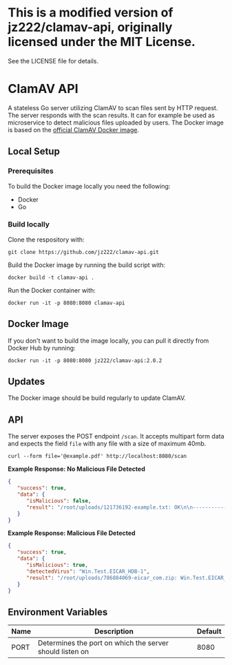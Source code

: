 # This is a modified version of jz222/clamav-api, originally licensed under the MIT License.
See the LICENSE file for details. 

# ClamAV API

A stateless Go server utilizing ClamAV to scan files sent by HTTP request. The server responds with the scan results. It can for example be used as microservice to detect malicious files uploaded by users. The Docker image is based on the [official ClamAV Docker image](https://github.com/Cisco-Talos/clamav).

## Local Setup

### Prerequisites

To build the Docker image locally you need the following:

- Docker
- Go

### Build locally

Clone the respository with:

```
git clone https://github.com/jz222/clamav-api.git
```

Build the Docker image by running the build script with:

```
docker build -t clamav-api .
```

Run the Docker container with:

```
docker run -it -p 8080:8080 clamav-api
```

## Docker Image

If you don't want to build the image locally, you can pull it directly from Docker Hub by running:

```
docker run -it -p 8080:8080 jz222/clamav-api:2.0.2
```

## Updates

The Docker image should be build regularly to update ClamAV.

## API

The server exposes the POST endpoint `/scan`. It accepts multipart form data and expects the field `file` with any file with a size of maximum 40mb.

```
curl --form file='@example.pdf' http://localhost:8080/scan
```

**Example Response: No Malicious File Detected**

```json
{
   "success": true,
   "data": {
      "isMalicious": false,
      "result": "/root/uploads/121736192-example.txt: OK\n\n----------- SCAN SUMMARY -----------\nKnown viruses: 8608180\nEngine version: 0.104.2\nScanned directories: 0\nScanned files: 1\nInfected files: 0\nData scanned: 0.27 MB\nData read: 0.13 MB (ratio 2.12:1)\nTime: 23.505 sec (0 m 23 s)\nStart Date: 2022:03:16 22:20:51\nEnd Date:   2022:03:16 22:21:14\n"
   }
}
```

**Example Response: Malicious File Detected**

```json
{
   "success": true,
   "data": {
      "isMalicious": true,
      "detectedVirus": "Win.Test.EICAR_HDB-1",
      "result": "/root/uploads/786884069-eicar_com.zip: Win.Test.EICAR_HDB-1 FOUND\n\n----------- SCAN SUMMARY -----------\nKnown viruses: 8608180\nEngine version: 0.104.2\nScanned directories: 0\nScanned files: 1\nInfected files: 1\nData scanned: 0.00 MB\nData read: 0.00 MB (ratio 0.00:1)\nTime: 22.922 sec (0 m 22 s)\nStart Date: 2022:03:16 22:16:06\nEnd Date:   2022:03:16 22:16:29\n"
   }
}
```

## Environment Variables

| Name | Description                                              | Default |
|------|----------------------------------------------------------|---------|
| PORT | Determines the port on which the server should listen on | 8080    |
